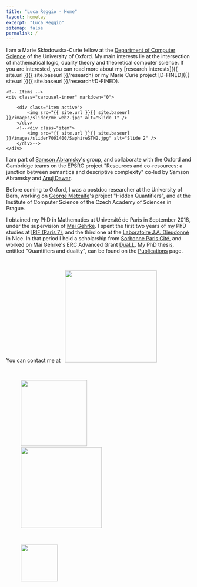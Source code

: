 ```yaml
---
title: "Luca Reggio - Home"
layout: homelay
excerpt: "Luca Reggio"
sitemap: false
permalink: /
---
```


I am a Marie Skłodowska-Curie fellow at the [Department of Computer Science](http://www.cs.ox.ac.uk/) of the University of Oxford. My main interests lie at the intersection of mathematical logic, duality theory and theoretical computer science. If you are interested, you can read more about my [research interests]({{ site.url }}{{ site.baseurl }}/research) or my Marie Curie project [D-FINED]({{ site.url }}{{ site.baseurl }}/research#D-FINED).



<div markdown="0" id="carousel" class="carousel slide" data-ride="carousel" data-interval="5000" data-pause="hover" >
    <!-- Menu -->
    <!--<ol class="carousel-indicators">
        <li data-target="#carousel" data-slide-to="0" class="active"></li>
        <li data-target="#carousel" data-slide-to="1"></li>
        <li data-target="#carousel" data-slide-to="2"></li>
        <li data-target="#carousel" data-slide-to="3"></li>
        <li data-target="#carousel" data-slide-to="4"></li>
        <li data-target="#carousel" data-slide-to="5"></li>
        <li data-target="#carousel" data-slide-to="6"></li>
    </ol>-->

    <!-- Items -->
    <div class="carousel-inner" markdown="0">

        <div class="item active">
            <img src="{{ site.url }}{{ site.baseurl }}/images/slider/me_web2.jpg" alt="Slide 1" />
        </div>
        <!--<div class="item">
            <img src="{{ site.url }}{{ site.baseurl }}/images/slider7001400/SaphireSTM2.jpg" alt="Slide 2" />
        </div>-->
    </div>
  <!--<a class="left carousel-control" href="#carousel" role="button" data-slide="prev">
    <span class="glyphicon glyphicon-chevron-left" aria-hidden="true"></span>
    <span class="sr-only">Previous</span>
  </a>
  <a class="right carousel-control" href="#carousel" role="button" data-slide="next">
    <span class="glyphicon glyphicon-chevron-right" aria-hidden="true"></span>
    <span class="sr-only">Next</span>
  </a>-->
</div>

I am part of [Samson Abramsky](https://www.cs.ox.ac.uk/people/samson.abramsky/)'s group, and collaborate with the Oxford and Cambridge teams on the EPSRC project "Resources and co-resources: a junction between semantics and descriptive complexity" co-led by Samson Abramsky and [Anuj Dawar](https://www.cl.cam.ac.uk/~ad260/).

Before coming to Oxford, I was a postdoc researcher at the University of Bern, working on [George Metcalfe](https://www.math.unibe.ch/about_us/personen/prof_dr_metcalfe_george/index_eng.html)'s project "Hidden Quantifiers", and at the Institute of Computer Science of the Czech Academy of Sciences in Prague.

I obtained my PhD in Mathematics at Université de Paris in September 2018, under the supervision of [Mai Gehrke](https://math.unice.fr/~mgehrke/). I spent the first two years of my PhD studies at [IRIF (Paris 7)](https://www.irif.fr/en/index), and the third one at the [Laboratoire J.A. Dieudonné](https://math.unice.fr/) in Nice. In that period I held a scholarship from [Sorbonne Paris Cité](http://www.sorbonne-paris-cite.fr/en), and worked on Mai Gehrke's ERC Advanced Grant [DuaLL](https://www.irif.fr/~mgehrke/DuaLL.htm). My PhD thesis, entitled "Quantifiers and duality", can be found on the [Publications](publications) page.

<br>

<p>You can contact me at &nbsp; 
  <img src="{{ site.url }}{{ site.baseurl }}/images/email-address.jpg" style="width: 250px"></p>

<!--To this end, we develop novel spectroscopic-imaging scanning tunneling microscopy (SI-STM) tools to visualize the relevant quantum mechanical degrees of freedom. We want to be able to build the perfect instruments to answer the  scientific questions we deem most important (see [Research](research)).

We are located at Leiden University, the birthplace of superconductivity and home to Kamerlingh Onnes, Lorentz, Huygens, Einstein, de Sitter, and others (see e.g. [the wall of signatures from Ehrenfest lecturers](https://www.lorentz.leidenuniv.nl/history/colloquium/muur_heel.html)). We exchange ideas and work with our neighbors from [Quantum Matter & Optics](http://www.physics.leidenuniv.nl/qo-home), as well as with the colleagues from our [world-class theory section](https://www.lorentz.leidenuniv.nl).

 **We are  looking for passionate new PhD students, Postdocs, and Master students to join the team** [(more info)]({{ site.url }}{{ site.baseurl }}/vacancies) **!**-->


<!--We are grateful for funding from Leiden University, [NWO](www.nwo.nl) ([Vidi talent scheme](http://www.nwo.nl/en/research-and-results/programmes/Talent+Scheme) and the [Frontiers in Nanoscience program](https://www.universiteitleiden.nl/en/research/research-projects/science/frontiers-of-nanoscience-nanofront)), and from an [ERC starting grant](https://erc.europa.eu/funding/starting-grants).-->

<br>

<figure class="fourth">
  <img src="{{ site.url }}{{ site.baseurl }}/images/logopic/Logo_Oxford.gif" style="width: 180px"> &nbsp; &nbsp; &nbsp;
  <img src="{{ site.url }}{{ site.baseurl }}/images/logopic/Logo_EC.jpg" style="width: 220px">
</figure>

<br>

<figure class="fourth">
  <img src="{{ site.url }}{{ site.baseurl }}/images/shutdown.png" style="width: 100px">
</figure>
